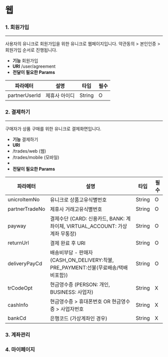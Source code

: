 # 웹

### 1. 회원가입

***
사용자의 유니크로 회원가입을 위한 유니크로 웹페이지입니다.
약관동의 > 본인인증 > 회원가입 순서로 진행됩니다.

* **기능** 회원가입
* **URI** /user/agreement
* **전달이 필요한 Params**

| 파라메터           | 설명          | 타입    | 필수 |
| ----------------- | ------------ | ------ | -- |
| partnerUserId     | 제휴사 아이디  | String | O  |

### 2. 결제하기

***

구매자가 상품 구매를 위한 유니크로 결제화면입니다.

* **기능** 결제하기
* **URI**
*  /trades/web (웹)
*  /trades/mobile (모바일)
* 
* **전달이 필요한 Params**

| 파라메터               | 설명                                                               | 타입     | 필수 |
| ------------------ | ---------------------------------------------------------------- | ------ | -- |
| unicroItemNo       | 유니크로 상품고유식별번호                                                     | String | O  |
| partnerTradeNo     | 제휴사 거래고유식별번호                                                     | String | O  |
| payway             | 결제수단 (CARD: 신용카드, BANK: 계좌이체, VIRTUAL_ACCOUNT: 가상계좌 무통장)        | String | O  |
| returnUrl          | 결제 완료 후 URI                                                      | String | O  |
| deliveryPayCd      | 배송비부담 - 판매자 (CASH_ON_DELIVERY:착불, PRE_PAYMENT:선불(무료배송/택배비포함)) | String | O  |
| trCodeOpt          | 현금영수증 (PERSON: 개인, BUSINESS: 사업자)                                | String | X  |
| cashInfo           | 현금영수증 > 휴대폰번호  OR 현금영수증 > 사업자번호                                                     | String | X  |
| bankCd             | 은행코드 (가상계좌인 경우)                                                     | String | X  |


### 3. 계좌관리
### 4. 마이페이지

